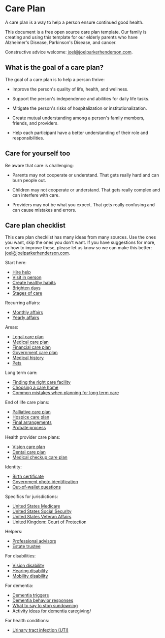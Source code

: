 # Care Plan

A care plan is a way to help a person ensure continued good health.

This document is a free open source care plan template. Our family is creating and using this template for our elderly parents who have Alzheimer's Disease, Parkinson's Disease, and cancer.

Constructive advice welcome: joel@joelparkerhenderson.com.


## What is the goal of a care plan?

The goal of a care plan is to help a person thrive:

* Improve the person's quality of life, health, and wellness.

* Support the person's independence and abilities for daily life tasks.

* Mitigate the person's risks of hospitalization or institutionalization.

* Create mutual understanding among a person's family members, friends, and providers.

* Help each participant have a better understanding of their role and responsibilities.


## Care for yourself too

Be aware that care is challenging:

* Parents may not cooperate or understand. That gets really hard and can burn people out.

* Children may not cooperate or understand. That gets really complex and can interfere with care.

* Providers may not be what you expect. That gets really confusing and can cause mistakes and errors.


## Care plan checklist

This care plan checklist has many ideas from many sources. Use the ones you want, skip the ones you don't want. If you have suggestions for more, or how to improve these, please let us know so we can make this better: joel@joelparkerhenderson.com.

Start here:

* [Hire help](doc/hire-help/)
* [Visit in person](doc/visit-in-person/)
* [Create healthy habits](doc/create-healthy-habits/)
* [Brighten days](doc/brighten-days/)
* [Stages of care](doc/stages-of-care/)

Recurring affairs:

* [Monthly affairs](doc/monthly-affairs/)
* [Yearly affairs](doc/yearly-affairs/)

Areas:

* [Legal care plan](doc/legal-care-plan/)
* [Medical care plan](doc/medical-care-plan/)
* [Financial care plan](doc/financial-care-plan/)
* [Government care plan](doc/government-care-plan/)
* [Medical history](doc/medical-history/)
* [Pets](doc/pets/)

Long term care:

* [Finding the right care facility](doc/finding-the-right-care-facility/)
* [Choosing a care home](doc/choosing-a-care-home/)
* [Common mistakes when planning for long term care](doc/common-mistakes-when-planning-for-long-term-care/)

End of life care plans:

* [Palliative care plan](doc/palliative-care-plan/)
* [Hospice care plan](doc/hospice-care-plan/)
* [Final arrangements](doc/final-arrangements/)
* [Probate process](doc/probate-process/)

Health provider care plans:

* [Vision care plan](doc/vision-care-plan/)
* [Dental care plan](doc/dental-care-plan/)
* [Medical checkup care plan](doc/medical-checkup-care-plan/)

Identity:

* [Birth certificate](doc/birth-certificate/)
* [Government photo identification](doc/government-photo-identification/)
* [Out-of-wallet questions](doc/out-of-wallet-questions/)

Specifics for jurisdictions:

* [United States Medicare](doc/united-states-medicare/)
* [United States Social Security](doc/united-states-social-security/)
* [United States Veteran Affairs](doc/united-states-veteran-affairs/)
* [United Kingdom: Court of Protection](doc/united-kingdom-court-of-protection/)

Helpers:

* [Professional advisors](doc/professional-advisors/)
* [Estate trustee](doc/estate-trustee/)

For disabilities:

* [Vision disability](doc/vision-disability/)
* [Hearing disability](doc/hearing-disability/)
* [Mobility disability](doc/mobility-disability/)

For dementia:

* [Dementia triggers](doc/dementia-triggers/)
* [Dementia behavior responses](doc/dementia-behavior-responses/)
* [What to say to stop sundowning](doc/what-to-say-to-stop-sundowning/)
* [Activity ideas for dementia caregiving/](doc/activity-ideas-for-dementia-caregiving/)

For health conditions:

* [Urinary tract infection (UTI)](doc/urinary-tract-infection/)
